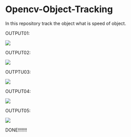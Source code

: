 # Opencv-Object-Tracking
In this repository track the object what is speed of object.



OUTPUT01:

<image src ="output01.png">
  <br>
  
 OUTPUT02:

<image src ="output04.png"> 
  <br>
  
OUTPTU03:

<image src ="output05.png"> 
  <br>
  
 OUTPUT04:

<image src ="output06.png"> 
  <br>
  
  OUTPUT05:

<image src ="output07.png"> 
  
  

 DONE!!!!!!!
  
   
  
  
    
  
